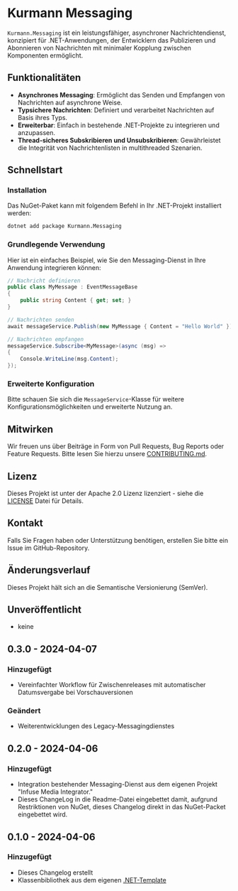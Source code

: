 # Kurmann Messaging

`Kurmann.Messaging` ist ein leistungsfähiger, asynchroner Nachrichtendienst, konzipiert für .NET-Anwendungen, der Entwicklern das Publizieren und Abonnieren von Nachrichten mit minimaler Kopplung zwischen Komponenten ermöglicht.

## Funktionalitäten

- **Asynchrones Messaging**: Ermöglicht das Senden und Empfangen von Nachrichten auf asynchrone Weise.
- **Typsichere Nachrichten**: Definiert und verarbeitet Nachrichten auf Basis ihres Typs.
- **Erweiterbar**: Einfach in bestehende .NET-Projekte zu integrieren und anzupassen.
- **Thread-sicheres Subskribieren und Unsubskribieren**: Gewährleistet die Integrität von Nachrichtenlisten in multithreaded Szenarien.

## Schnellstart

### Installation

Das NuGet-Paket kann mit folgendem Befehl in Ihr .NET-Projekt installiert werden:

```bash
dotnet add package Kurmann.Messaging
```

### Grundlegende Verwendung

Hier ist ein einfaches Beispiel, wie Sie den Messaging-Dienst in Ihre Anwendung integrieren können:

```csharp
// Nachricht definieren
public class MyMessage : EventMessageBase
{
    public string Content { get; set; }
}

// Nachrichten senden
await messageService.Publish(new MyMessage { Content = "Hello World" });

// Nachrichten empfangen
messageService.Subscribe<MyMessage>(async (msg) =>
{
    Console.WriteLine(msg.Content);
});
```

### Erweiterte Konfiguration

Bitte schauen Sie sich die `MessageService`-Klasse für weitere Konfigurationsmöglichkeiten und erweiterte Nutzung an.

## Mitwirken

Wir freuen uns über Beiträge in Form von Pull Requests, Bug Reports oder Feature Requests. Bitte lesen Sie hierzu unsere [CONTRIBUTING.md](CONTRIBUTING.md).

## Lizenz

Dieses Projekt ist unter der Apache 2.0 Lizenz lizenziert - siehe die [LICENSE](LICENSE) Datei für Details.

## Kontakt

Falls Sie Fragen haben oder Unterstützung benötigen, erstellen Sie bitte ein Issue im GitHub-Repository.

## Änderungsverlauf

Dieses Projekt hält sich an die Semantische Versionierung (SemVer).

## Unveröffentlicht

- keine

## 0.3.0 - 2024-04-07

### Hinzugefügt

- Vereinfachter Workflow für Zwischenreleases mit automatischer Datumsvergabe bei Vorschauversionen

### Geändert

- Weiterentwicklungen des Legacy-Messagingdienstes

## 0.2.0 - 2024-04-06

### Hinzugefügt

- Integration bestehender Messaging-Dienst aus dem eigenen Projekt "Infuse Media Integrator."
- Dieses ChangeLog in die Readme-Datei eingebettet damit, aufgrund Restriktionen von NuGet, dieses Changelog direkt in das NuGet-Packet eingebettet wird.

## 0.1.0 - 2024-04-06

### Hinzugefügt

- Dieses Changelog erstellt
- Klassenbibliothek aus dem eigenen [.NET-Template](https://github.com/kurmann/Templates)
